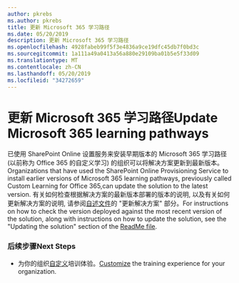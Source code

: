 ```yaml
---
author: pkrebs
ms.author: pkrebs
title: 更新 Microsoft 365 学习路径
ms.date: 05/20/2019
description: 更新 Microsoft 365 学习路径
ms.openlocfilehash: 4928fabeb99f5f3e4836a9ce19dfc45db7f0bd3c
ms.sourcegitcommit: 1a111a49a0413a56a880e29109ba01b5e5f33d09
ms.translationtype: MT
ms.contentlocale: zh-CN
ms.lasthandoff: 05/20/2019
ms.locfileid: "34272659"
---
```

# <a name="update-microsoft-365-learning-pathways"></a><span data-ttu-id="6d1f2-103">更新 Microsoft 365 学习路径</span><span class="sxs-lookup"><span data-stu-id="6d1f2-103">Update Microsoft 365 learning pathways</span></span>

<span data-ttu-id="6d1f2-104">已使用 SharePoint Online 设置服务来安装早期版本的 Microsoft 365 学习路径 (以前称为 Office 365 的自定义学习) 的组织可以将解决方案更新到最新版本。</span><span class="sxs-lookup"><span data-stu-id="6d1f2-104">Organizations that have used the SharePoint Online Provisioning Service to install earlier versions of Microsoft 365 learning pathways, previously called Custom Learning for Office 365,can update the solution to the latest version.</span></span> <span data-ttu-id="6d1f2-105">有关如何检查根据解决方案的最新版本部署的版本的说明, 以及有关如何更新解决方案的说明, 请参阅[自述文件](https://github.com/pnp/custom-learning-office-365/blob/master/README.md)的 "更新解决方案" 部分。</span><span class="sxs-lookup"><span data-stu-id="6d1f2-105">For instructions on how to check the version deployed against the most recent version of the solution, along with instructions on how to update the solution, see the "Updating the solution" section of the [ReadMe file](https://github.com/pnp/custom-learning-office-365/blob/master/README.md).</span></span>  

### <a name="next-steps"></a><span data-ttu-id="6d1f2-106">后续步骤</span><span class="sxs-lookup"><span data-stu-id="6d1f2-106">Next Steps</span></span>
- <span data-ttu-id="6d1f2-107">为你的组织[自定义](custom_overview.md)培训体验。</span><span class="sxs-lookup"><span data-stu-id="6d1f2-107">[Customize](custom_overview.md) the training experience for your organization.</span></span>


